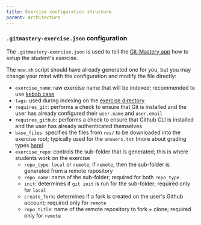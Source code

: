 ```yaml
---
title: Exercise configuration structure
parent: Architecture
---
```


### `.gitmastery-exercise.json` configuration

The `.gitmastery-exercise.json` is used to tell the [Git-Mastery app](https://git-mastery.github.io/app) how to setup the student's exercise.

The `new.sh` script should have already generated one for you, but you may change your mind with the configuration and modify the file directly:

- `exercise_name`: raw exercise name that will be indexed; recommended to use [kebab case](https://developer.mozilla.org/en-US/docs/Glossary/Kebab_case)
- `tags`: used during indexing on the [exercise directory](https://git-mastery.github.io/exercises)
- `requires_git`: performs a check to ensure that Git is installed and the user has already configured their `user.name` and `user.email`
- `requires_github`: performs a check to ensure that Github CLI is installed and the user has already authenticated themselves
- `base_files`: specifies the files from `res/` to be downloaded into the exercise root; typically used for the `answers.txt` (more about grading types [here]())
- `exercise_repo`: controls the sub-folder that is generated; this is where students work on the exercise
  - `repo_type`: `local` or `remote`; if `remote`, then the sub-folder is generated from a remote repository
  - `repo_name`: name of the sub-folder; required for both `repo_type`
  - `init`: determines if `git init` is run for the sub-folder; required only for `local`
  - `create_fork`: determines if a fork is created on the user's Github account; required only for `remote`
  - `repo_title`: name of the remote repository to fork + clone; required only for `remote`
